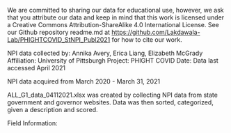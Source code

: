 We are committed to sharing our data for educational use, however, we ask that you attribute our data and keep in mind that this work is licensed under a Creative Commons Attribution-ShareAlike 4.0 International License. See our Github repository readme.md at  https://github.com/Lakdawala-Lab/PHIGHTCOVID_StNPI_Publ2021 for how to cite our work. 

NPI data collected by: Annika Avery, Erica Liang, Elizabeth McGrady
Affiliation: University of Pittsburgh
Project: PHIGHT COVID
Date: Data last accessed April 2021 

NPI data acquired from March 2020 - March 31, 2021


ALL_G1_data_04112021.xlsx was created by collecting NPI data from state government and governor websites. Data was then sorted, categorized, given a description and scored. 

Field Information: 